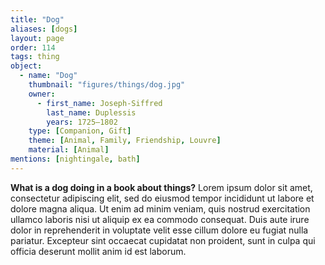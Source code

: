 ```yaml
---
title: "Dog"
aliases: [dogs]
layout: page
order: 114
tags: thing
object:
  - name: "Dog"
    thumbnail: "figures/things/dog.jpg"
    owner:
      - first_name: Joseph-Siffred
        last_name: Duplessis
        years: 1725–1802
    type: [Companion, Gift]
    theme: [Animal, Family, Friendship, Louvre]
    material: [Animal]
mentions: [nightingale, bath]
---
```


**What is a dog doing in a book about things?** Lorem ipsum dolor sit amet, consectetur adipiscing elit, sed do eiusmod tempor incididunt ut labore et dolore magna aliqua. Ut enim ad minim veniam, quis nostrud exercitation ullamco laboris nisi ut aliquip ex ea commodo consequat. Duis aute irure dolor in reprehenderit in voluptate velit esse cillum dolore eu fugiat nulla pariatur. Excepteur sint occaecat cupidatat non proident, sunt in culpa qui officia deserunt mollit anim id est laborum.